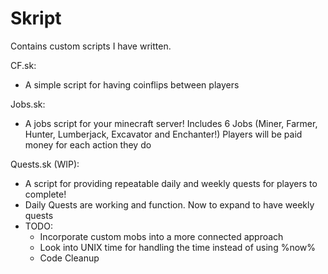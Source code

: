 # Skript 
Contains custom scripts I have written.

CF.sk: 
- A simple script for having coinflips between players

Jobs.sk: 
- A jobs script for your minecraft server! Includes 6 Jobs (Miner, Farmer, Hunter, Lumberjack, Excavator and Enchanter!) Players will be paid money for each action they do

Quests.sk (WIP):
- A script for providing repeatable daily and weekly quests for players to complete! 
- Daily Quests are working and function. Now to expand to have weekly quests
- TODO: 
  - Incorporate custom mobs into a more connected approach
  - Look into UNIX time for handling the time instead of using %now%
  - Code Cleanup
